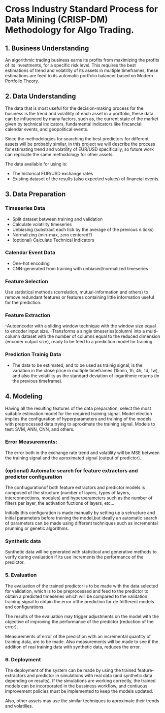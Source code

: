 
# Cross Industry Standard Process for Data Mining (CRISP-DM) Methodology for Algo Trading.

## 1. Business Understanding

An algorithmic trading business earns its profits from maximizing the profits of its investments, for a specific risk level. This requires the best estimations of trend and volatility of its assets in multiple timeframes, these estimations are feed to its automatic portfolio balancer based on Modern Portfolio Theory.

## 2. Data Understanding

The data that is most useful for the decision-making process for the business is the trend and volatility of each asset in a portfolio, these data can be influenced by many factors, such as, the current state of the market given by technical indicators, fundamental indicators like fincancial calendar events, and geopolitical events.

Since the methodologies for searching the best predictors for different assets will be probably similar, in this project we will describe the process for estimating trend and volatility of EUR/USD specifically, so future work can replicate the same methodology for other assets.

The data available for using is:
- The historical EUR/USD exchange rates
- Existing dataset of the results (also expected values) of financial events.

## 3. Data Preparation

### Timeseries Data

- Split dataset between training and validation 
- Calculate volatility timeseries
- Unbiasing (substract each tick by the average of the previous n ticks)
- Normalizing (min-max, zero centered?)
- (optional) Calculate Technical Indicators

### Calendar Event Data 

- One-hot encoding 
- CNN-generated from training with unbiased/normalized timeseries

### Feature Selection

Use statistical methods (correlation, mutual-information and others) to remove redundant features or features containing little information useful for the prediction.

### Feature Extraction

-Autoencoder with a sliding window technique with the window size equal to encoder input size.
-Transforms a single timeseries(column) into a multi-column dataset with the number of columns equal to the reduced dimension (encoder output size), ready to be feed to a prediction model for training.

### Prediction Trainig Data

- The data to be estimated, and to be used as trainig signal, is the variation in the close price in multiple timeframes (15min, 1h, 4h, 1d, 1w), and also the volatility as the standard deviation of logarithmic returns (in the previous timeframe).

## 4. Modeling

Having all the resulting features of the data preparation, select the most suitable estimation model for the required training signal. Model election implies the configuration of hyperparameters and training of the models with preprocessed data trying to aproximate the training signal. Models to test: SVM, ANN, CNN, and 
others.

### Error Measurements:

The error both in the exchange rate trend and volatility will be MSE between the training signal and the aproximated signal (output of predictor).

### (optional) Automatic search for feature extractors and predictor configuration
The confiugurationof both feature extractors and predictor models is composed of the structure (number of layers, types of layers, interconnections, modules) and hyperparameters such as the number of filters per layer, the activation fuctions of layers, etc...

Initially this configuration is made manually by setting up a setructure and initial parameters before training the model,but ideally an automatic search of parameters can be made using different techniques such as incremental prunning or genetic algorithms.

### Synthetic data

Synthetic data will be generated with statistical and generative methods to verify during evaluation if its use increments the performance of the predictor.

### 5. Evaluation

The evaluation of the trained predictor is to be made with the data selected for validation, which is to be preprocessed and feed to the predictor to obtain a predicted timeseries which will be compared to the validation training signal to obtain the error ofthe prediction for de fdifferent models and configurations.

The results of the evaluation may trigger adjustments on the model with the objective of improving the performance of the predictor (reduction of the error).

Measurements of error of the prediction with an incremental quantity of training data, are to be made. Also  measurements will be made to see if the addition of real training data with synthetic data, reduces the error.

### 6. Deployment

The deployment of the system can be made by using the trained feature-extractors and predictor in simulations with real data (and synthetic data depending on results). If the simulations are working correctly, the trained models can be incorporated in the bussiness workflow, and contiuous improvement policies must be implemented to keep the models updated.

Also, other assets may use the similar techniques to aproximate their trends and volatilies.







